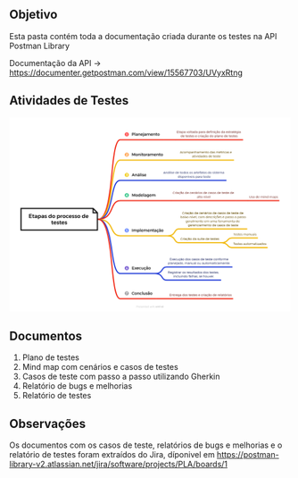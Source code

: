## Objetivo

Esta pasta contém toda a documentação criada durante os testes na API  Postman Library

Documentação da API → https://documenter.getpostman.com/view/15567703/UVyxRtng

## Atividades de Testes

<p align="center">
  <img src="https://github.com/tatarv/API-Testing-Project/blob/main/1.%20Documentação/Etapas%20do%20processo%20de%20testes.png">
</p>

## Documentos

1. Plano de testes
2. Mind map com cenários e casos de testes
3. Casos de teste com passo a passo utilizando Gherkin
4. Relatório de bugs e melhorias
5. Relatório de testes

## Observações

Os documentos com os casos de teste, relatórios de bugs e melhorias e o relatório de testes foram extraídos do Jira, díponivel em 
https://postman-library-v2.atlassian.net/jira/software/projects/PLA/boards/1
